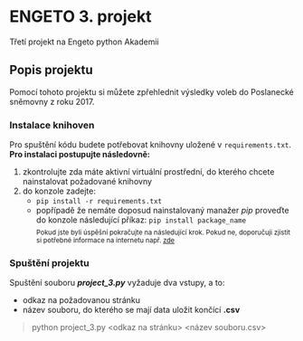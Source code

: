 # ENGETO 3. projekt
Třetí projekt na Engeto python Akademii 

## Popis projektu
Pomocí tohoto projektu si můžete zpřehlednit výsledky voleb do Poslanecké sněmovny z roku 2017.

### Instalace knihoven
Pro spuštění kódu budete potřebovat knihovny uložené v ``` requirements.txt ```. **Pro instalaci postupujte následovně:**

1. zkontrolujte zda máte aktivní virtuální prostřední, do kterého chcete nainstalovat požadované knihovny
2. do konzole zadejte:
    -  ```pip install -r requirements.txt```
    -  popřípadě že nemáte doposud nainstalovaný manažer *pip* proveďte do konzole následující příkaz: ```pip install package_name```    
<sub>Pokud jste byli úspěšní pokračujte na následující krok. Pokud ne, doporučuji zjistit si potřebné informace na internetu např. [zde](https://stackoverflow.com/)</sub>

### Spuštění projektu
Spuštění souboru ***project_3.py*** vyžaduje dva vstupy, a to:
- odkaz na požadovanou stránku
- název souboru, do kterého se mají data uložit končící **.csv**

>python project_3.py <odkaz na stránku> <název souboru.csv>
